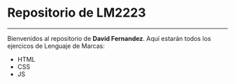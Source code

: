 # Repositorio de LM2223
-------------------------
Bienvenidos al repositorio de **David Fernandez**. Aquí estarán todos los ejercicos de Lenguaje de Marcas:
- HTML
- CSS
- JS
